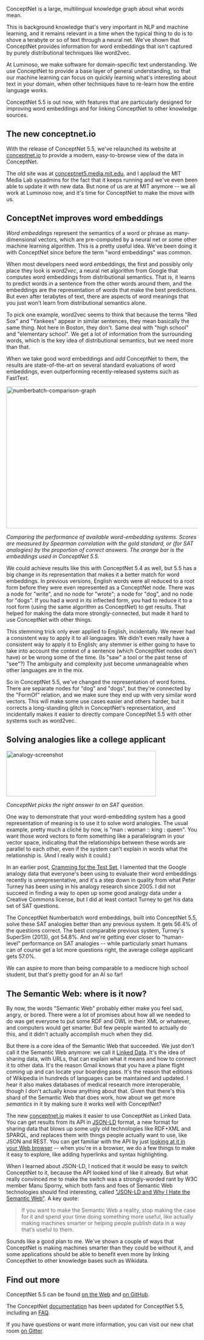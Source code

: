 <html><body><p>ConceptNet is a large, multilingual knowledge graph about what words mean.

This is background knowledge that's very important in NLP and machine learning, and it remains relevant in a time when the typical thing to do is to shove a terabyte or so of text through a neural net. We've shown that ConceptNet provides information for word embeddings that isn't captured by purely distributional techniques like word2vec.

At Luminoso, we make software for domain-specific text understanding. We use ConceptNet to provide a base layer of general understanding, so that our machine learning can focus on quickly learning what's interesting about text in your domain, when other techniques have to re-learn how the entire language works.

ConceptNet 5.5 is out now, with features that are particularly designed for improving word embeddings and for linking ConceptNet to other knowledge sources.

</p><h2>The new conceptnet.io</h2>

With the release of ConceptNet 5.5, we've relaunched its website at <a href="http://conceptnet.io">conceptnet.io</a> to provide a modern, easy-to-browse view of the data in ConceptNet.

The old site was at <a href="http://conceptnet5.media.mit.edu">conceptnet5.media.mit.edu</a>, and I applaud the MIT Media Lab sysadmins for the fact that it keeps running and we've even been able to update it with new data. But none of us are at MIT anymore -- we all work at Luminoso now, and it's time for ConceptNet to make the move with us.

<h2>ConceptNet improves word embeddings</h2>

<em>Word embeddings</em> represent the semantics of a word or phrase as many-dimensional vectors, which are pre-computed by a neural net or some other machine learning algorithm. This is a pretty useful idea. We've been doing it with ConceptNet since before the term "word embeddings" was common.

When most developers need word embeddings, the first and possibly only place they look is <em>word2vec</em>, a neural net algorithm from Google that computes word embeddings from distributional semantics. That is, it learns to predict words in a sentence from the other words around them, and the embeddings are the representation of words that make the best predictions. But even after terabytes of text, there are aspects of word meanings that you just won't learn from distributional semantics alone.

To pick one example, word2vec seems to think that because the terms "Red Sox" and "Yankees" appear in similar sentences, they mean basically the same thing. Not here in Boston, they don't. Same deal with "high school" and "elementary school". We get a lot of information from the surrounding words, which is the key idea of distributional semantics, but we need more than that.

When we take good word embeddings and <em>add</em> ConceptNet to them, the results are state-of-the-art on several standard evaluations of word embeddings, even outperforming recently-released systems such as FastText.

<img class="alignnone size-full wp-image-363" src="/2016/11/numberbatch-comparison-graph.png" alt="numberbatch-comparison-graph" width="981" height="374">

*Comparing the performance of available word-embedding systems. Scores are measured by Spearman correlation with the gold standard, or (for SAT analogies) by the proportion of correct answers. The orange bar is the embeddings used in ConceptNet 5.5.*

We could achieve results like this with ConceptNet 5.4 as well, but 5.5 has a big change in its representation that makes it a better match for word embeddings. In previous versions, English words were all reduced to a root form before they were even represented as a ConceptNet node. There was a node for "write", and no node for "wrote"; a node for "dog", and no node for "dogs". If you had a word in its inflected form, you had to reduce it to a root form (using the same algorithm as ConceptNet) to get results. That helped for making the data more strongly-connected, but made it hard to use ConceptNet with other things.

This stemming trick only ever applied to English, incidentally. We never had a consistent way to apply it to all languages. We didn't even really have a consistent way to apply it to English; any stemmer is either going to have to take into account the context of a sentence (which ConceptNet nodes don't have) or be wrong some of the time. (Is "saw" a tool or the past tense of "see"?) The ambiguity and complexity just become unmanageable when other languages are in the mix.

So in ConceptNet 5.5, we've changed the representation of word forms. There are separate nodes for "dog" and "dogs", but they're connected by the "FormOf" relation, and we make sure they end up with very similar word vectors. This will make some use cases easier and others harder, but it corrects a long-standing glitch in ConceptNet's representation, and incidentally makes it easier to directly compare ConceptNet 5.5 with other systems such as word2vec.

<h2>Solving analogies like a college applicant</h2>

<img class="alignnone size-full wp-image-425" src="/2016/11/analogy-screenshot.png" alt="analogy-screenshot" width="394" height="120">

*ConceptNet picks the right answer to an SAT question.*

One way to demonstrate that your word-embedding system has a good representation of meaning is to use it to solve word analogies. The usual example, pretty much a cliché by now, is "man : woman :: king : queen". You want those word vectors to form something like a parallelogram in your vector space, indicating that the relationships between these words are parallel to each other, even if the system can't explain in words what the relationship is. (And I really wish it could.)

In an earlier post, <a href="http://blog.conceptnet.io/2016/06/01/cramming-for-the-test-set-we-need-better-ways-to-evaluate-analogies/">Cramming for the Test Set</a>, I lamented that the Google analogy data that everyone's been using to evaluate their word embeddings recently is unrepresentative, and it's a step down in quality from what Peter Turney has been using in his analogy research since 2005. I did not succeed in finding a way to open up some good analogy data under a Creative Commons license, but I did at least contact Turney to get his data set of SAT questions.

The ConceptNet Numberbatch word embeddings, built into ConceptNet 5.5, solve these SAT analogies better than any previous system. It gets 56.4% of the questions correct. The best comparable previous system, Turney's SuperSim (2013), got 54.8%. And we're getting ever closer to "human-level" performance on SAT analogies -- while particularly smart humans can of course get a lot more questions right, the average college applicant gets 57.0%.

We can aspire to more than being comparable to a mediocre high school student, but that's pretty good for an AI so far!

<h2>The Semantic Web: where is it now?</h2>

By now, the words "Semantic Web" probably either make you feel sad, angry, or bored. There were a lot of promises about how all we needed to do was get everyone to put some RDF and OWL in their XML or whatever, and computers would get smarter. But few people wanted to actually do this, and it didn't actually accomplish much when they did.

But there is a core idea of the Semantic Web that succeeded. We just don't call it the Semantic Web anymore: we call it <a href="http://linkeddata.org">Linked Data</a>. It's the idea of sharing data, with URLs, that can explain what it means and how to connect it to other data. It's the reason Gmail knows that you have a plane flight coming up and can locate your boarding pass. It's the reason that editions of Wikipedia in hundreds of languages can be maintained and updated. I hear it also makes databases of medical research more interoperable, though I don't actually know anything about that. Given that there's this shard of the Semantic Web that does work, how about we get more <em>semantics</em> in it by making sure it works well with ConceptNet?

The new <a href="http://conceptnet.io">conceptnet.io</a> makes it easier to use ConceptNet as Linked Data. You can get results from its API in <a href="http://json-ld.org/">JSON-LD</a> format, a new format for sharing data that blows up some ugly old technologies like RDF+XML and SPARQL, and replaces them with things people actually want to use, like JSON and REST. You can get familiar with the API by just <a href="http://api.conceptnet.io/c/en/example">looking at it in your Web browser</a> -- when you're in a browser, we do a few things to make it easy to explore, like adding hyperlinks and syntax highlighting.

When I learned about JSON-LD, I noticed that it would be easy to switch ConceptNet to it, because the API looked kind of like it already. But what really convinced me to make the switch was a strongly-worded rant by W3C member Manu Sporny, which both fans and foes of Semantic Web technologies should find interesting, called <a href="http://manu.sporny.org/2014/json-ld-origins-2/">"JSON-LD and Why I Hate the Semantic Web"</a>. A key quote:

<blockquote>
  If you want to make the Semantic Web a reality, stop making the case for it and spend your time doing something more useful, like actually making machines smarter or helping people publish data in a way that’s useful to them.
</blockquote>

Sounds like a good plan to me. We've shown a couple of ways that ConceptNet is making machines smarter than they could be without it, and some applications should be able to benefit even more by linking ConceptNet to other knowledge bases such as Wikidata.

<h2>Find out more</h2>

ConceptNet 5.5 can be found <a href="http://conceptnet.io">on the Web</a> and <a href="https://github.com/commonsense/conceptnet5">on GitHub</a>.

The ConceptNet <a href="https://github.com/commonsense/conceptnet5/wiki">documentation</a> has been updated for ConceptNet 5.5, including an <a href="https://github.com/commonsense/conceptnet5/wiki/FAQ">FAQ</a>.

If you have questions or want more information, you can visit our new chat room <a href="https://gitter.im/commonsense/conceptnet5">on Gitter</a>.</body></html>
